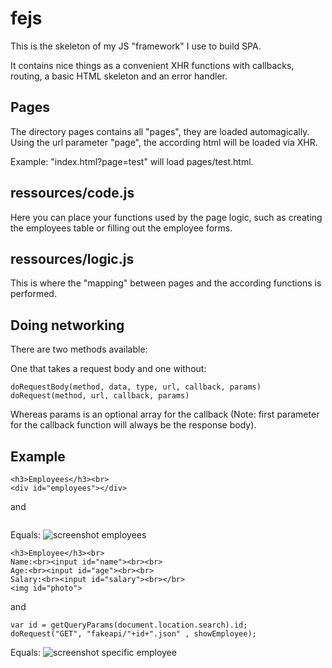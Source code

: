 # fejs
This is the skeleton of my JS "framework" I use to build SPA.

It contains nice things as a convenient XHR functions with callbacks, routing, a basic HTML skeleton and an error handler.


## Pages
The directory pages contains all "pages", they are loaded automagically. Using the url parameter "page", the according html will be loaded via XHR. 

Example: "index.html?page=test" will load pages/test.html.

## ressources/code.js
Here you can place your functions used by the page logic, such as creating the employees table or filling out the employee forms.

## ressources/logic.js
This is where the "mapping" between pages and the according functions is performed.

## Doing networking
There are two methods available:

One that takes a request body and one without:
```
doRequestBody(method, data, type, url, callback, params)
doRequest(method, url, callback, params)
```
Whereas params is an optional array for the callback (Note: first parameter for the callback function will always be the response body).
 

## Example
```
<h3>Employees</h3><br>
<div id="employees"></div>
```
and
```doRequest("GET", "fakeapi/employees.json", listEmployees);
```
Equals:
![screenshot employees](https://i.imgur.com/AvrfeUn.png)


```
<h3>Employee</h3><br>
Name:<br><input id="name"><br><br>
Age:<br><input id="age"><br><br>
Salary:<br><input id="salary"><br></br>
<img id="photo">
```
and
```
var id = getQueryParams(document.location.search).id;
doRequest("GET", "fakeapi/"+id+".json" , showEmployee);
```

Equals:
![screenshot specific employee](https://i.imgur.com/b3mjO3o.png)

